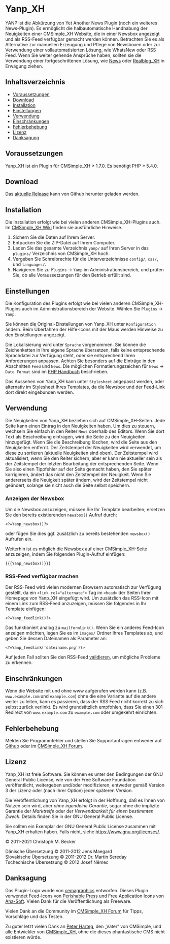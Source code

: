 # Yanp\_XH

YANP ist die Abkürzung von Yet Another News Plugin
(noch ein weiteres News-Plugin).
Es ermöglicht die halbautomatische Handhabung
der Neuigkeiten einer CMSimple\_XH Website,
die in einer Newsbox angezeigt und als RSS-Feed verfügbar gemacht werden können.
Betrachten Sie es als Alternative zur manuellen Erzeugung und
Pflege von Newsboxen oder zur Verwendung einer vollautomatisierten Lösung,
wie WhatsNew oder RSS Feed.
Wenn Sie weiter gehende Ansprüche haben,
sollten sie die Verwendung einer fortgeschrittenen Lösung,
wie [News](https://davidstutz.de/projects/cmsimple-plugins/?News#news)
oder [Realblog\_XH](https://github.com/cmb69/realblog_xh)
in Erwägung ziehen.

## Inhaltsverzeichnis

- [Voraussetzungen](#voraussetzungen)
- [Download](#download)
- [Installation](#installation)
- [Einstellungen](#einstellungen)
- [Verwendung](#verwendung)
- [Einschränkungen](#einschränkungen)
- [Fehlerbehebung](#fehlerbehebung)
- [Lizenz](#lizenz)
- [Danksagung](#danksagung)

## Voraussetzungen

Yanp\_XH ist ein Plugin für CMSimple_XH ≥ 1.7.0.
Es benötigt PHP ≥ 5.4.0.

## Download

Das [aktuelle Release](https://github.com/cmb69/yanp_xh/releases/latest)
kann von Github herunter geladen werden.

## Installation

Die Installation erfolgt wie bei vielen anderen CMSimple\_XH-Plugins auch.
Im [CMSimple\_XH Wiki](https://wiki.cmsimple-xh.org/doku.php/de:installation)
finden sie ausführliche Hinweise.

1.  Sichern Sie die Daten auf Ihrem Server.
2.  Entpacken Sie die ZIP-Datei auf Ihrem Computer.
3.  Laden Sie das gesamte Verzeichnis `yanp/` auf Ihren Server in
    das `plugins/` Verzeichnis von CMSimple\_XH hoch.
4.  Vergeben Sie Schreibrechte für die Unterverzeichnisse `config/`, `css/`,
    und `languages/`.
5.  Navigieren Sie zu `Plugins` → `Yanp` im Administrationsbereich,
    und prüfen Sie, ob alle Voraussetzungen für den Betrieb erfüllt sind.

## Einstellungen

Die Konfiguration des Plugins erfolgt wie bei vielen anderen
CMSimple\_XH-Plugins auch im Administrationsbereich der Website.
Wählen Sie `Plugins` → `Yanp`.

Sie können die Original-Einstellungen von Yanp\_XH unter `Konfiguration` ändern.
Beim Überfahren der Hilfe-Icons mit der Maus
werden Hinweise zu den Einstellungen angezeigt.

Die Lokalisierung wird unter `Sprache` vorgenommen.
Sie können die Zeichenketten in Ihre eigene Sprache übersetzen,
falls keine entsprechende Sprachdatei zur Verfügung steht,
oder sie entsprechend Ihren Anforderungen anpassen.
Achten Sie besonders auf die Einträge in den Abschnitten `Feed` und `News`.
Die möglichen Formatierungszeichen für `News` → `Date Format` sind im
[PHP Handbuch](https://www.php.net/manual/de/datetime.format.php)
beschrieben.

Das Aussehen von Yanp\_XH kann unter `Stylesheet` angepasst werden,
oder alternativ im Stylesheet Ihres Templates,
da die Newsbox und der Feed-Link dort direkt eingebunden werden.

## Verwendung

Die Neuigkeiten von Yanp\_XH beziehen sich auf CMSimple\_XH-Seiten.
Jede Seite kann einen Eintrag in den Neuigkeiten haben.
Um dies zu steuern,
wechseln Sie einfach in den Reiter `News` oberhalb des Editors.
Wenn Sie dort Text als Beschreibung eintragen,
wird die Seite zu den Neuigkeiten hinzugefügt.
Wenn Sie die Beschreibung löschen,
wird die Seite aus den Neuigkeiten entfernt.
Der Zeitstempel der Neuigkeiten wird verwendet,
um diese zu sortieren (aktuelle Neuigkeiten sind oben).
Der Zeitstempel wird aktualisiert, wenn Sie den Reiter sichern,
aber er kann nie aktueller sein als der Zeitstempel
der letzten Bearbeitung der entsprechenden Seite.
Wenn Sie also einen Tippfehler auf der Seite gemacht haben,
den Sie später korrigieren,
ändert das nicht den Zeitstempel der Neuigkeit.
Wenn Sie andererseits die Neuigkeit später ändern,
wird der Zeitstempel nicht geändert,
solange sie nicht auch die Seite selbst speichern.

### Anzeigen der Newsbox

Um die Newsbox anzuzeigen, müssen Sie Ihr Template bearbeiten;
ersetzen Sie den bereits existierenden `newsbox()` Aufruf durch:

````
<?=Yanp_newsbox()?>
````

oder fügen Sie dies ggf. zusätzlich zu bereits bestehenden `newsbox()` Aufrufen ein.

Weiterhin ist es möglich die Newsbox auf einer CMSimple\_XH-Seite anzuzeigen,
indem Sie folgenden Plugin-Aufruf einfügen:

````
{{{Yanp_newsbox()}}}
````

### RSS-Feed verfügbar machen

Der RSS-Feed wird vielen modernen Browsern automatisch zur Verfügung gestellt,
da ein `<link rel="alternate">` Tag im `<head>` der Seiten
Ihrer Homepage von Yanp\_XH eingefügt wird.
Um zusätzlich das RSS-Icon mit einem Link zum RSS-Feed anzuzeigen,
müssen Sie folgendes in Ihr Template einfügen:

````
<?=Yanp_feedlink()?>
````

Das funktioniert analog zu `mailformlink()`.
Wenn Sie ein anderes Feed-Icon anzeigen möchten,
legen Sie es im `images/` Ordner Ihres Templates ab,
und geben Sie dessen Dateinamen als Parameter an:

````
<?=Yanp_feedlink('dateiname.png')?>
````

Auf jeden Fall sollten Sie den RSS-Feed
[validieren](https://www.rssboard.org/rss-validator/),
um mögliche Probleme zu erkennen.

## Einschränkungen

Wenn die Website mit und ohne www aufgerufen werden kann
(z.B. `www.example.com` und `example.com`)
ohne die eine Variante auf die andere weiter zu leiten,
kann es passieren,
dass der RSS Feed nicht korrekt zu sich selbst zurück verlinkt.
Es wird grundsätzlich empfohlen, dass Sie einen 301 Redirect
von `www.example.com` zu `example.com` oder umgekehrt einrichten.

## Fehlerbehebung

Melden Sie Programmfehler und stellen Sie Supportanfragen entweder auf
[Github](https://github.com/cmb69/yanp_xh/issues)
oder im [CMSimple\_XH Forum](https://cmsimpleforum.com/).


## Lizenz

Yanp\_XH ist freie Software. Sie können es unter den Bedingungen
der GNU General Public License, wie von der Free Software Foundation
veröffentlicht, weitergeben und/oder modifizieren, entweder gemäß
Version 3 der Lizenz oder (nach Ihrer Option) jeder späteren Version.

Die Veröffentlichung von Yanp\_XH erfolgt in der Hoffnung, daß es
Ihnen von Nutzen sein wird, aber *ohne irgendeine Garantie*, sogar ohne
die implizite Garantie der *Marktreife* oder der *Verwendbarkeit für einen
bestimmten Zweck*. Details finden Sie in der GNU General Public License.

Sie sollten ein Exemplar der GNU General Public License zusammen mit
Yanp\_XH erhalten haben. Falls nicht, siehe
<https://www.gnu.org/licenses/>.

© 2011-2021 Christoph M. Becker

Dänische Übersetzung © 2011-2012 Jens Maegard  
Slovakische Übersetzung © 2011-2012 Dr. Martin Sereday  
Tschechische Übersetzung © 2012 Josef Němec

## Danksagung

Das Plugin-Logo wurde von
[cemagraphics](https://cemagraphics.deviantart.com/#/d28bkte) entworfen.
Dieses Plugin verwendet Feed-Icons von
[Perishable Press](https://perishablepress.com/press/2006/08/20/a-nice-collection-of-feed-icons/)
und Free Application Icons von [Aha-Soft](https://www.aha-soft.com/).
Vielen Dank für die Veröffentlichung als Freeware.

Vielen Dank an die Community im [CMSimple\_XH Forum](https://www.cmsimpleforum.com/)
für Tipps, Vorschläge und das Testen.

Zu guter letzt vielen Dank an
[Peter Harteg](https://www.harteg.dk/), den „Vater“ von CMSimple,
und alle Entwickler von [CMSimple\_XH](https://www.cmsimple-xh.org/),
ohne die dieses phantastische CMS nicht existieren würde.
